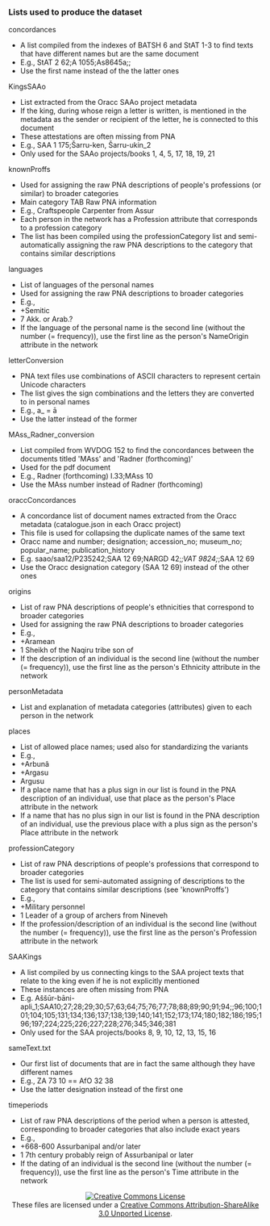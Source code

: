 ### Lists used to produce the dataset

concordances
* A list compiled from the indexes of BATSH 6 and StAT 1-3 to find texts that have different names but are the same document
* E.g., StAT 2 62;A 1055;As8645a;;
* Use the first name instead of the the latter ones

KingsSAAo
* List extracted from the Oracc SAAo project metadata
* If the king, during whose reign a letter is written, is mentioned in the metadata as the sender or recipient of the letter, he is connected to this document
* These attestations are often missing from PNA
* E.g., SAA 1 175;Šarru-ken, Šarru-ukin_2
* Only used for the SAAo projects/books 1, 4, 5, 17, 18, 19, 21

knownProffs
* Used for assigning the raw PNA descriptions of people's professions (or similar) to broader categories
* Main category TAB Raw PNA information
* E.g., Craftspeople	Carpenter from Assur
* Each person in the network has a Profession attribute that corresponds to a profession category
* The list has been compiled using the professionCategory list and semi-automatically assigning the raw PNA descriptions to the category that contains similar descriptions

languages
* List of languages of the personal names
* Used for assigning the raw PNA descriptions to broader categories
* E.g.,
* +Semitic
* 7 Akk. or Arab.?
* If the language of the personal name is the second line (without the number (= frequency)), use the first line as the person's NameOrigin attribute in the network

letterConversion
* PNA text files use combinations of ASCII characters to represent certain Unicode characters
* The list gives the sign combinations and the letters they are converted to in personal names
* E.g., a_ = ā
* Use the latter instead of the former

MAss_Radner_conversion
* List compiled from WVDOG 152 to find the concordances between the documents titled 'MAss' and 'Radner (forthcoming)' 
* Used for the pdf document
* E.g., Radner (forthcoming) I.33;MAss 10
* Use the MAss number instead of Radner (forthcoming)

oraccConcordances
* A concordance list of document names extracted from the Oracc metadata (catalogue.json in each Oracc project)
* This file is used for collapsing the duplicate names of the same text
* Oracc name and number; designation; accession_no; museum_no; popular_name; publication_history
* E.g. saao/saa12/P235242;SAA 12 69;NARGD 42;_;VAT 9824;_;SAA 12 69
* Use the Oracc designation category (SAA 12 69) instead of the other ones

origins
* List of raw PNA descriptions of people's ethnicities that correspond to broader categories
* Used for assigning the raw PNA descriptions to broader categories
* E.g.,
* +Aramean
* 1 Sheikh of the Naqiru tribe son of
* If the description of an individual is the second line (without the number (= frequency)), use the first line as the person's Ethnicity attribute in the network

personMetadata
* List and explanation of metadata categories (attributes) given to each person in the network

places
* List of allowed place names; used also for standardizing the variants
* E.g.,
* +Arbunâ
* +Argasu
* Argusu
* If a place name that has a plus sign in our list is found in the PNA description of an individual, use that place as the person's Place attribute in the network
* If a name that has no plus sign in our list is found in the PNA description of an individual, use the previous place with a plus sign as the person's Place attribute in the network

professionCategory
* List of raw PNA descriptions of people's professions that correspond to broader categories
* The list is used for semi-automated assigning of descriptions to the category that contains similar descriptions (see 'knownProffs')
* E.g.,
* +Military personnel
* 1 Leader of a group of archers from Nineveh
* If the profession/description of an individual is the second line (without the number (= frequency)), use the first line as the person's Profession attribute in the network

SAAKings
* A list compiled by us connecting kings to the SAA project texts that relate to the king even if he is not explicitly mentioned
* These instances are often missing from PNA
* E.g. Aššūr-bāni-apli_1;SAA10;27;28;29;30;57;63;64;75;76;77;78;88;89;90;91;94;;96;100;101;104;105;131;134;136;137;138;139;140;141;152;173;174;180;182;186;195;196;197;224;225;226;227;228;276;345;346;381
* Only used for the SAA projects/books 8, 9, 10, 12, 13, 15, 16

sameText.txt
* Our first list of documents that are in fact the same although they have different names
* E.g., ZA 73 10 == AfO 32 38
* Use the latter designation instead of the first one

timeperiods
* List of raw PNA descriptions of the period when a person is attested, corresponding to broader categories that also include exact years
* E.g.,
* +668-600 Assurbanipal and/or later
* 1 7th century probably reign of Assurbanipal or later
* If the dating of an individual is the second line (without the number (= frequency)), use the first line as the person's Time attribute in the network

<p align="center">
<a rel="license" href="http://creativecommons.org/licenses/by-sa/3.0/"><img alt="Creative Commons License" style="border-width:0" src="https://i.creativecommons.org/l/by-sa/3.0/88x31.png" /></a><br />These files are licensed under a <a rel="license" href="http://creativecommons.org/licenses/by-sa/3.0/">Creative Commons Attribution-ShareAlike 3.0 Unported License</a>.</p>

